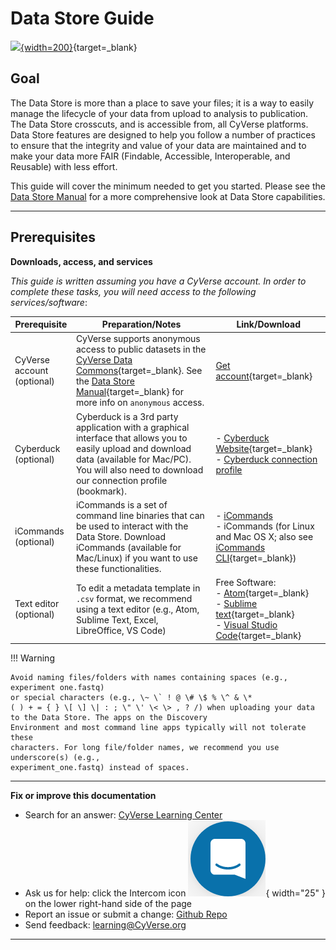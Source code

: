 # Data Store Guide

[data]: ../assets/ds/datastore_plchldr.png

[![][data]{width=200}](https://cyverse.org/data-store){target=_blank}

## Goal

The Data Store is more than a place to save your files; it is a way to easily manage the 
lifecycle of your data from upload to analysis to publication. The Data Store crosscuts, and is accessible from, 
all CyVerse platforms. Data Store features are designed to help you follow a number of practices to 
ensure that the integrity and value of your data are maintained and to make your data more FAIR (Findable,
Accessible, Interoperable, and Reusable) with less effort. 

This guide will cover the minimum needed
to get you started. Please see the [Data Store Manual](https://cyverse.atlassian.net/wiki/spaces/DS/overview) for a more comprehensive look at Data Store capabilities.

------------------------------------------------------------------------

## Prerequisites

**Downloads, access, and services**

*This guide is written assuming you have a CyVerse account. In order to complete these tasks, you will need access to the
following services/software*:


| Prerequisite | Preparation/Notes | Link/Download |
| --- | --- | --- |
| CyVerse account <br> (optional) | CyVerse supports anonymous access to public datasets in the [CyVerse Data Commons](https://datacommons.cyverse.org/){target=_blank}. See the [Data Store Manual](https://cyverse.atlassian.net/wiki/spaces/DS/overview){target=_blank} for more info on `anonymous` access. |  [Get account](https://user.cyverse.org/){target=_blank} |
| Cyberduck  <br> (optional) |  Cyberduck is a 3rd party application with a graphical interface that allows you to easily upload and download data (available for Mac/PC). <br> You will also need to download our connection profile (bookmark). | - [Cyberduck Website](https://cyberduck.io/download/){target=_blank} <br> - [Cyberduck connection profile](cyberduck.md) |
|iCommands  <br> (optional) | iCommands is a set of command line binaries that can be used to interact with the Data Store. Download iCommands (available for Mac/Linux) if you want to use these functionalities. | - [iCommands](icommands.md) <br> - iCommands (for Linux and Mac OS X; also see [iCommands CLI](https://irods.org/download/){target=_blank}) |
| Text editor  <br> (optional) | To edit a metadata template in `.csv` format, we recommend using a text editor (e.g., Atom, Sublime Text, Excel, LibreOffice, VS Code) | Free Software: <br> - [Atom](https://atom.io/){target=_blank} <br> - [Sublime text](https://www.sublimetext.com/){target=_blank} <br> - [Visual Studio Code](https://code.visualstudio.com/){target=_blank} |

!!! Warning

    Avoid naming files/folders with names containing spaces (e.g., experiment one.fastq) 
    or special characters (e.g., \~ \` ! @ \# \$ % \^ & \*
    ( ) + = { } \[ \] \| : ; \" \' \< \> , ? /) when uploading your data to the Data Store. The apps on the Discovery
    Environment and most command line apps typically will not tolerate these
    characters. For long file/folder names, we recommend you use underscore(s) (e.g.,
    experiment_one.fastq) instead of spaces.

------------------------------------------------------------------------

**Fix or improve this documentation**

-   Search for an answer: [CyVerse Learning Center](https://cyverse-learning-materials.github.io/learning-materials-home)
-   Ask us for help: click the Intercom icon ![Intercom](../assets/intercom.png){ width="25" } on the lower right-hand side of the page
-   Report an issue or submit a change: [Github Repo](https://github.com/CyVerse-learning-materials/data_store_guide)
-   Send feedback: [learning@CyVerse.org](learning@CyVerse.org)

------------------------------------------------------------------------
